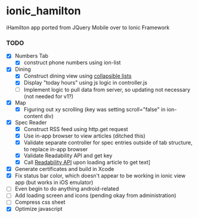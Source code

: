 # ionic_hamilton
iHamilton app ported from JQuery Mobile over to Ionic Framework

### TODO

* [x] Numbers Tab
  * [x] construct phone numbers using ion-list
* [x] Dining
  * [x] Construct dining view using [collapsible lists](http://codepen.io/ionic/pen/uJkCz)
  * [x] Display "today hours" using js logic in controller.js
  * [ ] Implement logic to pull data from server, so updating not necessary (not needed for v1?)
* [x] Map
  * [x] Figuring out xy scrolling (key was setting scroll="false" in ion-content div)
* [x] Spec Reader
  * [x] Construct RSS feed using http.get request
  * [x] Use in-app browser to view articles (ditched this)
  * [x] Validate separate controller for spec entries outside of tab structure, to replace in-app browser
  * [x] Validate Readability API and get key
  * [x] Call [Readability API](https://www.readability.com/developers/api) upon loading article to get text]
* [x] Generate certificates and build in Xcode
* [x] Fix status bar color, which doesn't appear to be working in ionic view app (but works in iOS emulator)
* [ ] Even begin to do anything android-related
* [ ] Add loading screen and icons (pending okay from administration)
* [ ] Compress css sheet
* [x] Optimize javascript 
